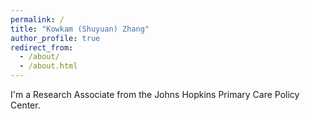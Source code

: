```yaml
---
permalink: /
title: "Kowkam (Shuyuan) Zhang"
author_profile: true
redirect_from: 
  - /about/
  - /about.html
---
```


I'm a Research Associate from the Johns Hopkins Primary Care Policy Center. 
